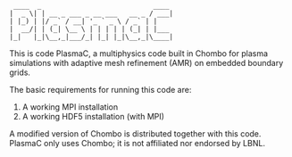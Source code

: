 <!-- language: lang-none -->
     ____  _                            ____ 
    |  _ \| | __ _ ___ _ __ ___   __ _ / ___|
    | |_) | |/ _` / __| '_ ` _ \ / _` | |    
    |  __/| | (_| \__ \ | | | | | (_| | |___ 
    |_|   |_|\__,_|___/_| |_| |_|\__,_|\____|


This is code PlasmaC, a multiphysics code built in Chombo for plasma
simulations with adaptive mesh refinement (AMR) on embedded boundary
grids.

The basic requirements for running this code are:

1. A working MPI installation
2. A working HDF5 installation (with MPI)

A modified version of Chombo is distributed together with this code.
PlasmaC only uses Chombo; it is not affiliated nor endorsed by LBNL. 
